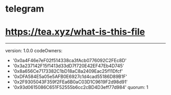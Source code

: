 # telegram
# https://tea.xyz/what-is-this-file
---
version: 1.0.0
codeOwners:
  - '0x0a4F46e7eF02f514338ca3fAcb0776092C2FEc8D'
  - '0x3a237142F15f1413d33dD7f720E42EF47Eb4D745'
  - '0x8a656Ce7173382C1bD18aC8a2409Eac25f11Dfcf'
  - '0xDFA584E5a05e5AFB0E6927c1d4cad55186D89B1F'
  - '0x2F9305043F359f2FEa6B0aC03D1C9619F2d98d91'
  - '0x93d0615086C651F52555b6cc2cBD4D3eff77d984'
quorum: 1

